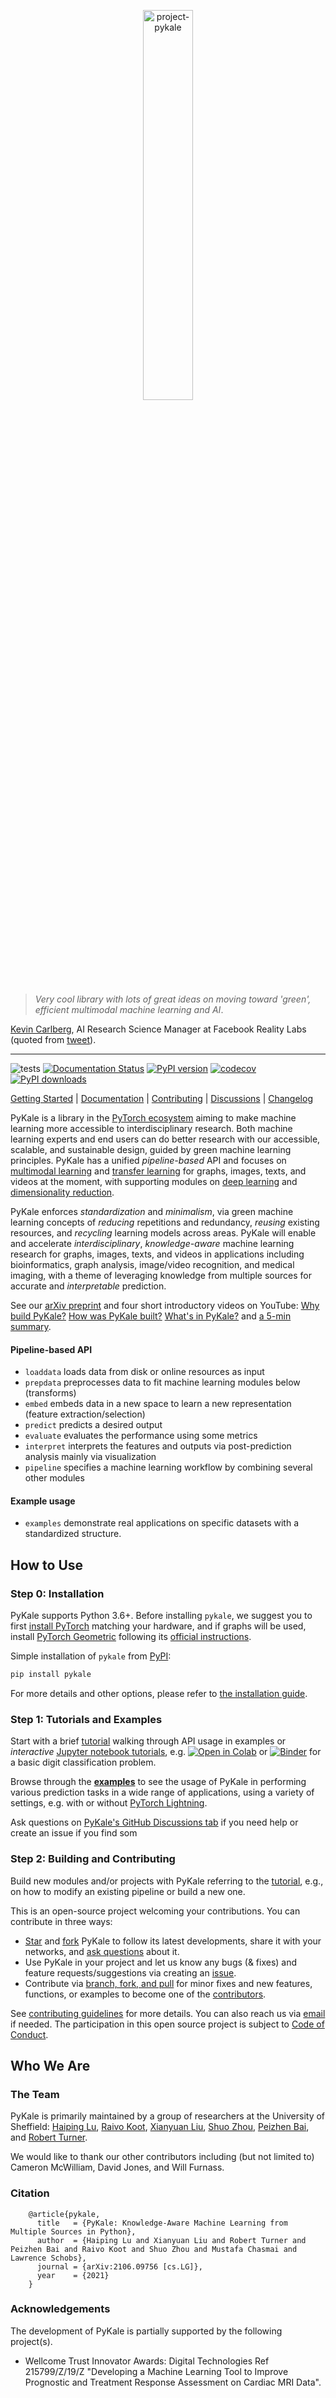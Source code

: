 <p align="center">
  <img src="https://github.com/pykale/pykale/raw/main/docs/images/pykale_logo_long.png" width="40%" alt='project-pykale'>
</p>

> *Very cool library with lots of great ideas on moving toward 'green', efficient multimodal machine learning and AI*.

[Kevin Carlberg](https://kevintcarlberg.net/), AI Research Science Manager at Facebook Reality Labs (quoted from [tweet](https://twitter.com/kcarlberg/status/1387511298259177474)).

-----------------------------------------

![tests](https://github.com/pykale/pykale/workflows/test/badge.svg)
[![Documentation Status](https://readthedocs.org/projects/pykale/badge/?version=latest)](https://pykale.readthedocs.io/en/latest/?badge=latest)
[![PyPI version](https://img.shields.io/pypi/v/pykale?color=blue)](https://pypi.org/project/pykale/)
[![codecov](https://codecov.io/gh/pykale/pykale/branch/main/graph/badge.svg?token=jmIYPbA2le)](https://codecov.io/gh/pykale/pykale)
[![PyPI downloads](https://pepy.tech/badge/pykale)](https://pepy.tech/project/pykale)

[Getting Started](https://github.com/pykale/pykale#how-to-use) |
[Documentation](https://pykale.readthedocs.io/) |
[Contributing](https://github.com/pykale/pykale/blob/main/.github/CONTRIBUTING.md) |
[Discussions](https://github.com/pykale/pykale/discussions) |
[Changelog](https://github.com/pykale/pykale/tree/main/.github/CHANGELOG.md)

PyKale is a library in the [PyTorch ecosystem](https://pytorch.org/ecosystem/) aiming to make machine learning more accessible to interdisciplinary research. Both machine learning experts and end users can do better research with our accessible, scalable, and sustainable design, guided by green machine learning principles. PyKale has a unified *pipeline-based* API and focuses on [multimodal learning](https://en.wikipedia.org/wiki/Multimodal_learning) and [transfer learning](https://en.wikipedia.org/wiki/Transfer_learning) for graphs, images, texts, and videos at the moment, with supporting modules on [deep learning](https://en.wikipedia.org/wiki/Deep_learning) and [dimensionality reduction](https://en.wikipedia.org/wiki/Dimensionality_reduction).

PyKale enforces *standardization* and *minimalism*, via green machine learning concepts of *reducing* repetitions and redundancy, *reusing* existing resources, and *recycling* learning models across areas. PyKale will enable and accelerate *interdisciplinary*, *knowledge-aware* machine learning research for graphs, images, texts, and videos in applications including bioinformatics, graph analysis, image/video recognition, and medical imaging, with a theme of leveraging knowledge from multiple sources for accurate and *interpretable* prediction.

See our [arXiv preprint](https://arxiv.org/abs/2106.09756) and four short introductory videos on YouTube: [Why build PyKale?](https://youtu.be/nybYgw-T2bM) [How was PyKale built?](https://youtu.be/jaIbkjkQvYs) [What's in PyKale?](https://youtu.be/I3vifU2rcc0) and [a 5-min summary](https://youtu.be/Snou2gg7pek).

#### Pipeline-based API

- `loaddata` loads data from disk or online resources as input
- `prepdata` preprocesses data to fit machine learning modules below (transforms)
- `embed` embeds data in a new space to learn a new representation (feature extraction/selection)
- `predict` predicts a desired output
- `evaluate` evaluates the performance using some metrics
- `interpret` interprets the features and outputs via post-prediction analysis mainly via visualization
- `pipeline` specifies a machine learning workflow by combining several other modules

#### Example usage

- `examples` demonstrate real applications on specific datasets with a standardized structure.

## How to Use

### Step 0: Installation

PyKale supports Python 3.6+. Before installing `pykale`, we suggest you to first [install PyTorch](https://pytorch.org/get-started/locally/) matching your hardware, and if graphs will be used, install [PyTorch Geometric](https://github.com/rusty1s/pytorch_geometric) following its [official instructions](https://github.com/rusty1s/pytorch_geometric#installation).

Simple installation of `pykale` from [PyPI](https://pypi.org/project/pykale/):

```bash
pip install pykale
```

For more details and other options, please refer to [the installation guide](https://pykale.readthedocs.io/en/latest/installation.html).

### Step 1: Tutorials and Examples

Start with a brief [tutorial](https://pykale.readthedocs.io/en/latest/tutorial.html#usage-of-pipeline-based-api-in-examples) walking through API usage in examples or *interactive* [Jupyter notebook tutorials](https://pykale.readthedocs.io/en/latest/notebooks.html), e.g. [![Open in Colab](https://colab.research.google.com/assets/colab-badge.svg)](https://colab.research.google.com/github/pykale/pykale/blob/main/examples/digits_dann_lightn/tutorial.ipynb) or  [![Binder](https://mybinder.org/badge_logo.svg)](https://mybinder.org/v2/gh/pykale/pykale/HEAD?filepath=examples%2Fdigits_dann_lightn%2Ftutorial.ipynb) for a basic digit classification problem.

Browse through the [**examples**](https://github.com/pykale/pykale/tree/main/examples) to see the usage of PyKale in performing various prediction tasks in a wide range of applications, using a variety of settings, e.g. with or without [PyTorch Lightning](https://github.com/PyTorchLightning/pytorch-lightning).

Ask questions on [PyKale's GitHub Discussions tab](https://github.com/pykale/pykale/discussions) if you need help or create an issue if you find som

### Step 2: Building and Contributing

Build new modules and/or projects with PyKale referring to the [tutorial](https://pykale.readthedocs.io/en/latest/tutorial.html#building-new-modules-or-projects), e.g., on how to modify an existing pipeline or build a new one.

This is an open-source project welcoming your contributions. You can contribute in three ways:

- [Star](https://docs.github.com/en/github/getting-started-with-github/saving-repositories-with-stars) and [fork](https://docs.github.com/en/github/getting-started-with-github/fork-a-repo) PyKale to follow its latest developments, share it with your networks, and [ask questions](https://github.com/pykale/pykale/discussions)  about it.
- Use PyKale in your project and let us know any bugs (& fixes) and feature requests/suggestions via creating an [issue](https://github.com/pykale/pykale/issues).
- Contribute via [branch, fork, and pull](https://github.com/pykale/pykale/blob/main/CONTRIBUTING.md#branch-fork-and-pull) for minor fixes and new features, functions, or examples to become one of the [contributors](https://github.com/pykale/pykale/graphs/contributors).

See [contributing guidelines](https://github.com/pykale/pykale/blob/main/.github/CONTRIBUTING.md) for more details. You can also reach us via <a href="mailto:pykale-group&#64;sheffield.ac.uk">email</a> if needed. The participation in this open source project is subject to [Code of Conduct](https://github.com/pykale/pykale/blob/main/.github/CODE_OF_CONDUCT.md).

## Who We Are

### The Team

PyKale is primarily maintained by a group of researchers at the University of Sheffield: [Haiping Lu](http://staffwww.dcs.shef.ac.uk/people/H.Lu/), [Raivo Koot](https://github.com/RaivoKoot), [Xianyuan Liu](https://github.com/XianyuanLiu), [Shuo Zhou](https://sz144.github.io/), [Peizhen Bai](https://github.com/pz-white), and [Robert Turner](https://github.com/bobturneruk).

We would like to thank our other contributors including (but not limited to) Cameron McWilliam, David Jones, and Will Furnass.

### Citation

```lang-latex
    @article{pykale,
      title   = {PyKale: Knowledge-Aware Machine Learning from Multiple Sources in Python},
      author  = {Haiping Lu and Xianyuan Liu and Robert Turner and Peizhen Bai and Raivo Koot and Shuo Zhou and Mustafa Chasmai and Lawrence Schobs},
      journal = {arXiv:2106.09756 [cs.LG]},
      year    = {2021}
    }
```

### Acknowledgements

The development of PyKale is partially supported by the following project(s).

- Wellcome Trust Innovator Awards: Digital Technologies Ref 215799/Z/19/Z "Developing a Machine Learning Tool to Improve Prognostic and Treatment Response Assessment on Cardiac MRI Data".
